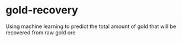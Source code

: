 # gold-recovery
Using machine learning to predict the total amount of gold that will be recovered from raw gold ore
